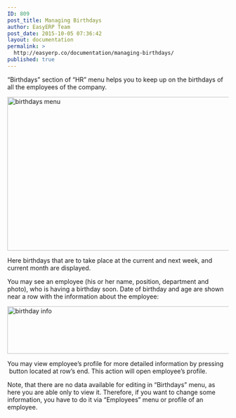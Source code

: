 ```yaml
---
ID: 809
post_title: Managing Birthdays
author: EasyERP Team
post_date: 2015-10-05 07:36:42
layout: documentation
permalink: >
  http://easyerp.co/documentation/managing-birthdays/
published: true
---
```

“Birthdays” section of “HR” menu helps you to keep up on the birthdays of all the employees of the company.

<a href="https://easyerp.com/wp-content/uploads/2015/10/116-4.png"><img class="aligncenter size-full wp-image-887" src="https://easyerp.com/wp-content/uploads/2015/10/116-4.png" alt="birthdays menu" width="800" height="350" /></a>

Here birthdays that are to take place at the current and next week, and current month are displayed.

You may see an employee (his or her name, position, department and photo), who is having a birthday soon. Date of birthday and age are shown near a row with the information about the employee:

<a href="https://easyerp.com/wp-content/uploads/2015/10/234.png"><img class="aligncenter size-full wp-image-1004" src="https://easyerp.com/wp-content/uploads/2015/10/234.png" alt="birthday info" width="743" height="108" /></a>

You may view employee’s profile for more detailed information by pressing  button located at row’s end. This action will open employee’s profile.

Note, that there are no data available for editing in “Birthdays” menu, as here you are able only to view it. Therefore, if you want to change some information, you have to do it via “Employees” menu or profile of an employee.
